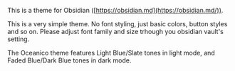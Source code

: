 This is a theme for Obsidian ([https://obsidian.md](https://obsidian.md/)).

This is a very simple theme.
No font styling, just basic colors, button styles and so on.
Please adjust font family and size trhough you obsidian vault's setting.

The Oceanico theme features Light Blue/Slate tones in light mode, and Faded Blue/Dark Blue tones in dark mode.
